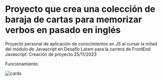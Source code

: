 # Proyecto que crea una colección de baraja de cartas para memorizar verbos en pasado en inglés

Proyecto personal de aplicación de conocimientos en JS al cursar la mitad del módulo de Javascript en Desafío Latam para la carrera de FrontEnd Javascript.
Creación de proyecto 25/11/2023



Funcionamiento:



![cards](https://github.com/BalwantSight/100-flashcards/assets/103304256/0f227a57-618b-486d-a1dd-44a01e926f7c)
